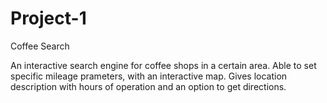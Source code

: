 # Project-1
Coffee Search

An interactive search engine for coffee shops in a certain area. Able to set specific mileage prameters, with an interactive map. Gives location description with hours of operation and an option to get directions. 